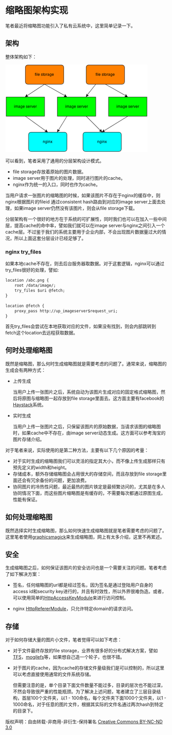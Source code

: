 # 缩略图架构实现

笔者最近将缩略图功能引入了私有云系统中，这里简单记录一下。

## 架构

整体架构如下：

![image](./asserts/thumbnail-architecture.png)

可以看到，笔者采用了通用的分层架构设计模式。

- file storage存放着原始的图片数据。
- image server用于图片的处理，同时进行图片的cache。
- nginx作为统一的入口，同时也作为cache。

当用户请求一张图片的缩略图的时候，如果该图片不存在于nginx的缓存中，则nginx根据图片的fileid 通过consistent hash路由到对应的image server上面去处理，如果image server仍然没有该图片，则会从file storage下载。

分层架构有一个很好的地方在于系统的可扩展性，同时我们也可以在加入一些中间层，提高cache的命中率，譬如我们就可以在image server与nginx之间引入一个cache层。不过鉴于我们的系统主要用于企业内部，不会出现图片数据量过大的情况，所以上面这套分层设计已经足够了。

### nginx try_files

如果本地cache不存在，则去后台服务器取数据。对于这套逻辑，nginx可以通过try_files很好的处理，譬如:

    location /abc.png {
        root /data/image/;
        try_files $uri @fetch;
    }
    
    location @fetch {
        proxy_pass http://up_imageserver$request_uri;
    }
   
首先try_files会尝试在本地获取对应的文件，如果没有找到，则会内部跳转到fetch这个location去远程获取数据。

## 何时处理缩略图

既然是缩略图，那么何时生成缩略图就是需要考虑的问题了。通常来说，缩略图的生成会有两种方式：

- 上传生成

    当用户上传一张图片之后，系统自动为该图片生成对应的固定格式缩略图，然后将原图与缩略图一起存放到file storage里面去。这方面主要有facebook的[Haystack](http://static.usenix.org/event/osdi10/tech/full_papers/Beaver.pdf)系统。
    
- 实时生成

    当用户上传一张图片之后，只保留该图片的原始数据，当请求该图的缩略图时，如果cache中不存在，由image server动态生成。这方面可以参考淘宝的图片存储介绍。
    
对于笔者来说，实际使用的是第二种方法，主要有以下几个原因的考量：

- 对于实时生成的缩略图我们可以灵活的指定其大小，而不像上传生成那样只有预先定义的width和height。
- 存储成本，额外存储缩略图会占用很大的存储空间，而且存放到file storage里面还会有冗余备份的问题，更加浪费。
- 协同图片的冷热性问题，最近最热的图片铁定是最频繁访问的，尤其是在多人协同情况下面，而这些图片缩略图是有缓存的，不需要每次都通过原图生成，性能有保证。

## 如何处理缩略图

既然选择实时生成缩略图，那么如何快速生成缩略图就是笔者需要考虑的问题了。这里笔者使用[graphicsmagick](http://www.graphicsmagick.org/)来生成缩略图，网上有太多介绍，这里不再累述。

## 安全

生成缩略图之后，如何保证该图片的安全访问也是一个需要关注的问题。笔者考虑了如下解决方案：

- 签名，任何缩略图的url都是经过签名，因为签名是通过登陆用户自身的access id和security key进行的，并且有时效性，所以外界很难伪造。或者，可以使用简单的[HttpAccessKeyModule](http://wiki.nginx.org/HttpAccessKeyModule)来进行访问控制。

- nginx [HttpRefererModule](http://wiki.nginx.org/HttpRefererModule)，只允许特定domain的请求访问。

## 存储

对于如何存储大量的图片小文件，笔者觉得可以如下考虑：

- 对于文件最终存放的file storage，业界有很多好的分布式解决方案，譬如[TFS](http://code.taobao.org/p/tfs/src/)，[mogilefs](https://github.com/mogilefs)等，如果想自己造一个轮子，也很不错。
- 对于图片的cache，因为cache的存储文件量级我们是可以控制的，所以这里可以考虑直接使用通常的文件系统存储。
    
    但需要注意的是，单个目录下面文件数量不能过多，目录的层次也不能过深，不然会导致很严重的性能瓶颈。为了解决上述问题，笔者建立了三层目录结构，首层100个文件夹，以1 - 100命名，每个文件夹下面1000个文件夹，以1 - 1000命名，对于任意的图片文件，根据其实际的文件名通过两次hash到特定的目录下。
    

版权声明：自由转载-非商用-非衍生-保持署名 [Creative Commons BY-NC-ND 3.0](http://creativecommons.org/licenses/by-nc-nd/3.0/deed.zh)
